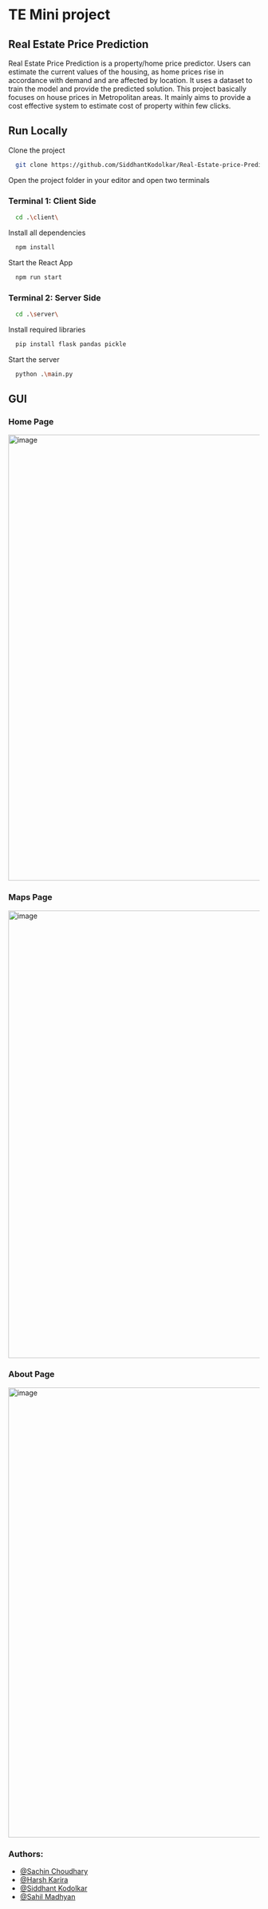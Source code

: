 
# TE Mini project
## Real Estate Price Prediction
Real Estate Price Prediction is a property/home price predictor. 
Users can estimate the current values of the housing, as home prices rise in accordance with demand and are affected by location.
It uses a dataset to train the model and provide the predicted solution.
This project basically focuses on house prices in Metropolitan areas.
It mainly aims to provide a cost effective system to estimate cost of property within few clicks.

## Run Locally

Clone the project

```bash
  git clone https://github.com/SiddhantKodolkar/Real-Estate-price-Prediction-React.git
```

Open the project folder in your editor and open two terminals

### Terminal 1: Client Side

```bash
  cd .\client\
```

Install all dependencies

```bash
  npm install
```

Start the React App

```bash
  npm run start
```

### Terminal 2: Server Side

```bash
  cd .\server\
```
Install required libraries 

```bash
  pip install flask pandas pickle
```

Start the server

```bash
  python .\main.py
```

## GUI

### Home Page
<img width="893" alt="image" src="https://user-images.githubusercontent.com/111975032/236386345-fa05e4b7-5537-4c65-9f7a-770fb50fefcc.png">

### Maps Page
<img width="896" alt="image" src="https://user-images.githubusercontent.com/111975032/236386521-096f846f-5e27-4c5d-a52b-575e61682ff6.png">

### About Page
<img width="901" alt="image" src="https://user-images.githubusercontent.com/111975032/236386561-cacdecd3-3f91-46ee-a0bf-76402d0e5c46.png">

### Authors:
- [@Sachin Choudhary](https://github.com/Sach-123)
- [@Harsh Karira](https://github.com/Harshkarira)
- [@Siddhant Kodolkar](https://github.com/SiddhantKodolkar)
- [@Sahil Madhyan](https://github.com/Sahil-Madhyan)

